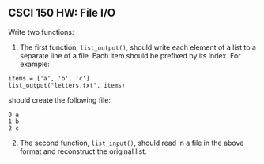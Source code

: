 CSCI 150 HW: File I/O
--------------------------------------

Write two functions:
1. The first function, `list_output()`, should write each element of a list to a separate line of a file.
Each item should be prefixed by its index.  For example:

```
items = ['a', 'b', 'c']
list_output("letters.txt", items)
```

should create the following file:
```
0 a
1 b
2 c
```

2. The second function, `list_input()`, should read in a file in the above format and reconstruct the
original list.